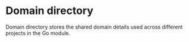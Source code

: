 # Domain directory

Domain directory stores the shared domain details used across different projects in the Go module.
